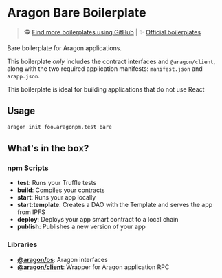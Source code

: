 # Aragon Bare Boilerplate

> 🕵️ [Find more boilerplates using GitHub](https://github.com/search?q=topic:aragon-boilerplate) |
> ✨ [Official boilerplates](https://github.com/search?q=topic:aragon-boilerplate+org:aragon)

Bare boilerplate for Aragon applications.

This boilerplate _only_ includes the contract interfaces and `@aragon/client`, along with the two required application manifests: `manifest.json` and `arapp.json`.

This boilerplate is ideal for building applications that do not use React

## Usage

```sh
aragon init foo.aragonpm.test bare
```

## What's in the box?

### npm Scripts

- **test**: Runs your Truffle tests
- **build**: Compiles your contracts
- **start**: Runs your app locally
- **start:template**: Creates a DAO with the Template and serves the app from IPFS
- **deploy**: Deploys your app smart contract to a local chain
- **publish**: Publishes a new version of your app

### Libraries

- [**@aragon/os**](https://github.com/aragon/aragonOS): Aragon interfaces
- [**@aragon/client**](https://github.com/aragon/aragon.js/tree/master/packages/aragon-client): Wrapper for Aragon application RPC

